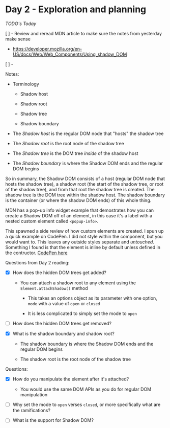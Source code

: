 # Day 2 - Exploration and planning

*TODO's Today* 

[ ] - Review and reread MDN article to make sure the notes from yesterday make sense
  - https://developer.mozilla.org/en-US/docs/Web/Web_Components/Using_shadow_DOM

[ ] - 

Notes:

- Terminology 

  - Shadow host

  - Shadow root

  - Shadow tree

  - Shadow boundary 


- The *Shadow host* is the regular DOM node that "hosts" the shadow tree

- The *Shadow root* is the root node of the shadow tree

- The *Shadow tree* is the DOM tree _inside_ of the shadow host

- The *Shadow boundary* is where the Shadow DOM ends and the regular DOM begins

So in summary, the Shadow DOM consists of a host (regular DOM node that hosts the shadow tree), a shadow root (the start of the shadow tree, or root of the shadow tree), and from that root the shadow tree is created. The shadow tree is the DOM tree within the shadow host. The shadow boundary is the container (or where the shadow DOM ends) of this whole thing.

MDN has a pop-up info widget example that demostrates how you can create a Shadow DOM off of an element, in this case it's a label with a nested custom element called `<popup-info>`. 

This spawned a side review of how custom elements are created. I spun up a quick example on CodePen. I did not style within the component, but you would want to. This leaves any outside styles separate and _untouched_. Something I found is that the element is inline by default unless defined in the contructor. [CodePen here](https://codepen.io/frogmcw/pen/yReRoM)


Questions from Day 2 reading:

- [X] How does the hidden DOM trees get added?

  - You can attach a shadow root to any element using the `Element.attachShadow()` method

    - This takes an options object as its parameter with one option, `mode` with a value of `open` or `closed`

    - It is less complicated to simply set the mode to `open`

- [ ] How does the hidden DOM trees get removed? 

- [X] What is the shadow boundary and shadow root?

  - The shadow boundary is where the Shadow DOM ends and the regular DOM begins

  - The shadow root is the root node of the shadow tree


Questions:

- [X] How do you manipulate the element after it's attached? 

  - You would use the same DOM APIs as you do for regular DOM manipulation

- [ ] Why set the mode to `open` verses `closed`, or more specifically what are the ramifications? 

- [ ] What is the support for Shadow DOM?

